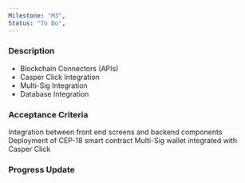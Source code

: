 ```yaml
---
Milestone: "M3",
Status: "To Do",
---
```

<!--lang:en--> 
### Description

- Blockchain Connectors (APIs)
- Casper Click Integration
- Multi-Sig Integration
- Database Integration


### Acceptance Criteria

Integration between front end screens and backend components
Deployment of CEP-18 smart contract
Multi-Sig wallet integrated with Casper Click


### Progress Update
